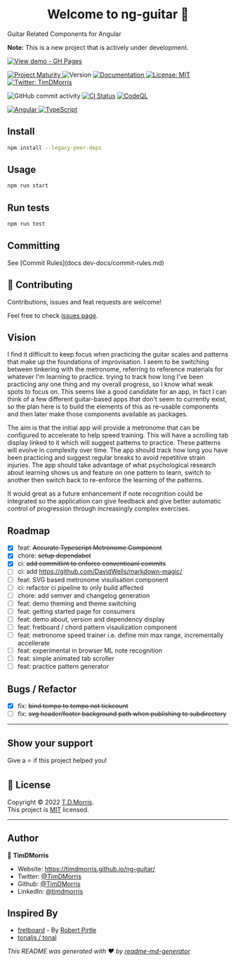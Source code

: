 <h1 align="center">Welcome to ng-guitar 👋</h1>

Guitar Related Components for Angular

**Note:** This is a new project that is actively under development.

<div>
<p>
<a href="https://timdmorris.github.io/ng-guitar/"><img src="https://img.shields.io/badge/View_demo-GH_Pages-2ea44f?style=for-the-badge" alt="View demo - GH Pages"></a>
</p>
</div>
<p>
  <a href="https://github.com/tophat/getting-started/blob/master/scorecard.md" target="_blank">
    <img alt="Project Maturity" src="https://img.shields.io/badge/Maturity-Level%201%20--%20New%20Project-yellow.svg" />
  </a>
  <img alt="Version" src="https://img.shields.io/badge/version-0.0.0-blue.svg?cacheSeconds=2592000" />
  <a href="http://localhost:4200" target="_blank">
    <img alt="Documentation" src="https://img.shields.io/badge/documentation-yes-brightgreen.svg" />
  </a>
  <a href="http://localhost:4200" target="_blank">
    <img alt="License: MIT" src="https://img.shields.io/badge/License-MIT-yellow.svg" />
  </a>
  <a href="https://twitter.com/TimDMorris" target="_blank">
    <img alt="Twitter: TimDMorris" src="https://img.shields.io/twitter/follow/TimDMorris.svg?style=social" />
  </a>
</p>

<p>

![GitHub commit activity](https://img.shields.io/github/commit-activity/m/timdmorris/ng-guitar)
[![CI Status](https://github.com/TimDMorris/ng-guitar/workflows/build-and-deploy/badge.svg)](https://github.com/TimDMorris/ng-guitar/actions)
[![CodeQL](https://github.com/TimDMorris/ng-guitar/actions/workflows/codeql-analysis.yml/badge.svg)](https://github.com/TimDMorris/ng-guitar/actions/workflows/codeql-analysis.yml)

</p>

<p>
  <a href="https://angular.io/" target="_blank">
    <img alt="Angular" src="https://img.shields.io/badge/angular-%23DD0031.svg?style=for-the-badge&logo=angular&logoColor=white" />
  </a>
    <a href="https://www.typescriptlang.org/" target="_blank">
    <img alt="TypeScript" src="https://img.shields.io/badge/typescript-%23007ACC.svg?style=for-the-badge&logo=typescript&logoColor=white" />
  </a>

</p>

## Install

```sh
npm install --legacy-peer-deps
```

## Usage

```sh
npm run start
```

## Run tests

```sh
npm run test
```

## Committing

See [Commit Rules](docs dev-docs/commit-rules.md)

## 🤝 Contributing

Contributions, issues and feat requests are welcome!

Feel free to check [issues page](https://github.com/TimDMorris/ng-guitar/issues).

## Vision

I find it difficult to keep focus when practicing the guitar scales and patterns that make up the foundations of improvisation. I seem to be switching between tinkering with the metronome, referring to reference materials for whatever I'm learning to practice. trying to track how long I've been practicing any one thing and my overall progress, so I know what weak spots to focus on.
This seems like a good candidate for an app, in fact I can think of a few different guitar-based apps that don't seem to currently exist, so the plan here is to build the elements of this as re-usable components and then later make those components available as packages.

The aim is that the initial app will provide a metronome that can be configured to accelerate to help speed training. This will have a scrolling tab display linked to it which will suggest patterns to practice. These patterns will evolve in complexity over time. The app should track how long you have been practicing and suggest regular breaks to avoid repetitive strain injuries.
The app should take advantage of what psychological research about learning shows us and feature on one pattern to learn, switch to another then switch back to re-enforce the learning of the patterns.

It would great as a future enhancement if note recognition could be integrated so the application can give feedback and give better automatic control of progression through increasingly complex exercises.

## Roadmap

- [x] feat: ~~Accurate Typescript Metronome Component~~
- [x] chore: ~~setup dependabot~~
- [x] ci: ~~add commitlint to enforce conventioanl commits~~
- [ ] ci: add <https://github.com/DavidWells/markdown-magic/>
- [ ] feat: SVG based metronome visulisation component
- [ ] ci: refactor ci pipeline to only build affected
- [ ] chore: add semver and changelog generation
- [ ] feat: demo theming and theme switching
- [ ] feat: getting started page for consumers
- [ ] feat: demo about, version and dependency display
- [ ] feat: fretboard / chord pattern visaulization component
- [ ] feat: metronome speed trainer i.e. define min max range, incrementally accellerate
- [ ] feat: experimental in browser ML note recognition
- [ ] feat: simple animated tab scroller
- [ ] feat: practice pattern generator

## Bugs / Refactor

- [x] fix: ~~bind tempo to tempo not tickcount~~
- [ ] fix: ~~svg header/footer background path when publishing to subdirectory~~

---

## Show your support

Give a ⭐️ if this project helped you!

## 📝 License

Copyright © 2022 [T.D.Morris](https://github.com/TimDMorris).<br />
This project is [MIT](https://github.com/TimDMorris/ng-guitar/blob/main/LICENSE.md) licensed.

---

## Author

👤 **TimDMorris**

- Website: <https://timdmorris.github.io/ng-guitar/>
- Twitter: [@TimDMorris](https://twitter.com/TimDMorris)
- Github: [@TimDMorris](https://github.com/TimDMorris)
- LinkedIn: [@timdmorris](https://linkedin.com/in/timdmorris)

## Inspired By

- [fretboard](https://github.com/pirtleshell/fretboard) - By [Robert Pirtle](https://github.com/pirtleshell)
- [tonaljs / tonal](https://github.com/tonaljs/tonal)

_This README was generated with ❤️ by [readme-md-generator](https://github.com/kefranabg/readme-md-generator)_
